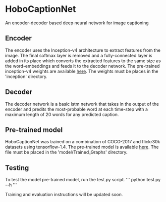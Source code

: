 # HoboCaptionNet
An encoder-decoder based deep neural network for image captioning

## Encoder
The encoder uses the Inception-v4 architecture to extract features from the image. The final softmax layer is removed and a fully-connected layer is added in its place which converts the extracted features to the same size as the word-embeddings and feeds it to the decoder network. The pre-trained inception-v4 weights are available [here](https://deepdetect.com/models/tf/inception_v4.pb). The weights must be places in the 'inception' directory.

## Decoder
The decoder network is a basic lstm network that takes in the output of the encoder and predits the most-probable word at each time-step with a maximum length of 20 words for any predicted caption.

## Pre-trained model
HoboCaptionNet was trained on a combination of COCO-2017 and flickr30k datasets using tensorflow-1.4. The pre-trained model is available [here](https://drive.google.com/file/d/1WJi66moaZuORmRjJhrAdKX7pes93dAKF/view?usp=sharing). The file must be placed in the 'model/Trained_Graphs' directory.

## Testing
To test the model pre-trained model, run the test.py script.
'''
python test.py --h
'''

Training and evaluation instructions will be updated soon.
